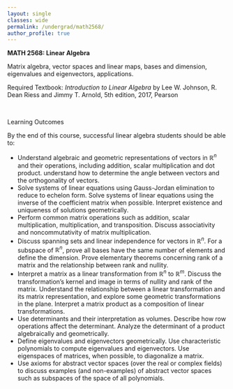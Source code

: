 ```yaml
---
layout: single
classes: wide
permalink: /undergrad/math2568/
author_profile: true
---
```


**MATH 2568: Linear Algebra**

Matrix algebra, vector spaces and linear maps, bases and dimension, eigenvalues and eigenvectors, applications.

Required Textbook: *Introduction to Linear Algebra* by Lee W. Johnson, R. Dean Riess and Jimmy T. Arnold, 5th edition, 2017, Pearson

<br/>

Learning Outcomes

By the end of this course, successful linear algebra students should be able to: 
  - Understand algebraic and geometric representations of vectors in $\mathbb{R}^n$ and their operations, including addition, scalar multiplication and dot product. understand how to determine the angle between vectors and the orthogonality of vectors.
  - Solve systems of linear equations using Gauss-Jordan elimination to reduce to echelon form. Solve systems of linear equations using the inverse of the coefficient matrix when possible. Interpret existence and uniqueness of solutions geometrically. 
  - Perform common matrix operations such as addition, scalar multiplication, multiplication, and transposition. Discuss associativity and noncommutativity of matrix multiplication. 
  - Discuss spanning sets and linear independence for vectors in $\mathbb{R}^n$. For a subspace of $\mathbb{R}^n$, prove all bases have the same number of elements and define the dimension. Prove elementary theorems concerning rank of a matrix and the relationship between rank and nullity. 
  - Interpret a matrix as a linear transformation from $\mathbb{R}^n$ to $\mathbb{R}^m$. Discuss the transformation’s kernel and image in terms of nullity and rank of the matrix. Understand the relationship between a linear transformation and its matrix representation, and explore some geometric transformations in the plane. Interpret a matrix product as a composition of linear transformations. 
  - Use determinants and their interpretation as volumes. Describe how row operations affect the determinant. Analyze the determinant of a product algebraically and geometrically.
  - Define eigenvalues and eigenvectors geometrically. Use characteristic polynomials to compute eigenvalues and eigenvectors. Use eigenspaces of matrices, when possible, to diagonalize a matrix.
  - Use axioms for abstract vector spaces (over the real or complex fields) to discuss examples (and non-examples) of abstract vector spaces such as subspaces of the space of all polynomials.
